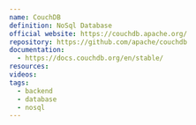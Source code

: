 ```yaml
---
name: CouchDB
definition: NoSql Database
official website: https://couchdb.apache.org/
repository: https://github.com/apache/couchdb
documentation:
  - https://docs.couchdb.org/en/stable/
resources: 
videos: 
tags:
  - backend
  - database
  - nosql
---
```

